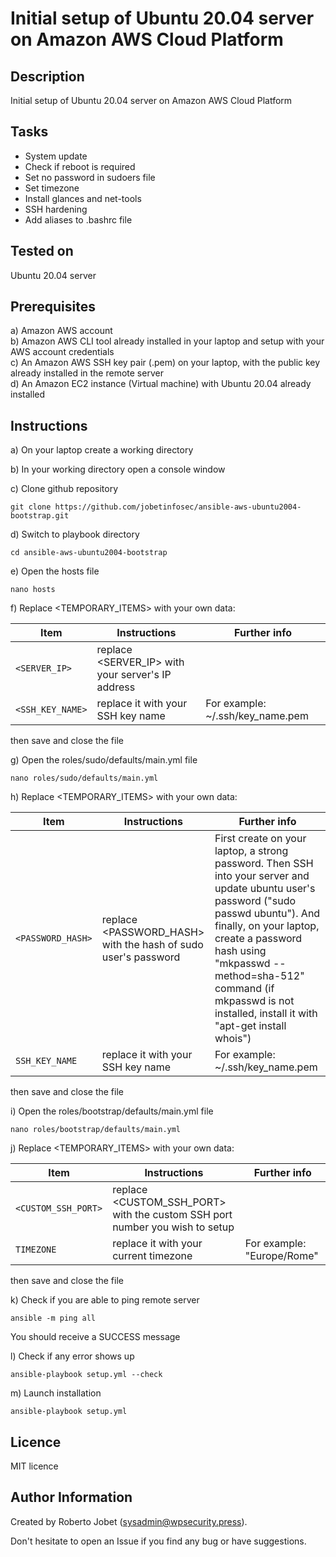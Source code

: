 # Initial setup of Ubuntu 20.04 server on Amazon AWS Cloud Platform


## Description

Initial setup of Ubuntu 20.04 server on Amazon AWS Cloud Platform

## Tasks

* System update
* Check if reboot is required
* Set no password in sudoers file
* Set timezone
* Install glances and net-tools
* SSH hardening
* Add aliases to .bashrc file

## Tested on

Ubuntu 20.04 server


## Prerequisites

a) Amazon AWS account<br />
b) Amazon AWS CLI tool already installed in your laptop and setup with your AWS account credentials<br />
c) An Amazon AWS SSH key pair (.pem) on your laptop, with the public key already installed in the remote server<br />
d) An Amazon EC2 instance (Virtual machine) with Ubuntu 20.04 already installed<br />



## Instructions

a) On your laptop create a working directory


b) In your working directory open a console window


c) Clone github repository

```
git clone https://github.com/jobetinfosec/ansible-aws-ubuntu2004-bootstrap.git
```


d) Switch to playbook directory

```
cd ansible-aws-ubuntu2004-bootstrap
```


e) Open the hosts file

```
nano hosts
```

f) Replace <TEMPORARY_ITEMS> with your own data:

| Item | Instructions | Further info |
| --- | --- | --- |
| `<SERVER_IP>` | replace <SERVER_IP> with your server's IP address |  |
| `<SSH_KEY_NAME>` | replace it with your SSH key name | For example: ~/.ssh/key_name.pem |


then save and close the file


g) Open the roles/sudo/defaults/main.yml file

```
nano roles/sudo/defaults/main.yml
```

h) Replace <TEMPORARY_ITEMS> with your own data:

| Item | Instructions | Further info |
| --- | --- | --- |
| `<PASSWORD_HASH>` | replace <PASSWORD_HASH> with the hash of sudo user's password | First create on your laptop, a strong password. Then SSH into your server and update ubuntu user's password ("sudo passwd ubuntu"). And finally, on your laptop, create a password hash using "mkpasswd --method=sha-512" command (if mkpasswd is not installed, install it with "apt-get install whois")  |
| `SSH_KEY_NAME` | replace it with your SSH key name | For example: ~/.ssh/key_name.pem |

then save and close the file


i) Open the roles/bootstrap/defaults/main.yml file

```
nano roles/bootstrap/defaults/main.yml
```

j) Replace <TEMPORARY_ITEMS> with your own data:

| Item | Instructions | Further info |
| --- | --- | --- |
| `<CUSTOM_SSH_PORT>` | replace <CUSTOM_SSH_PORT> with the custom SSH port number you wish to setup |  |
| `TIMEZONE` | replace it with your current timezone | For example: "Europe/Rome" |

then save and close the file


k) Check if you are able to ping remote server

```
ansible -m ping all
```

You should receive a SUCCESS message


l) Check if any error shows up

```
ansible-playbook setup.yml --check
```


m) Launch installation

```
ansible-playbook setup.yml
```


## Licence

MIT licence

## Author Information

Created by Roberto Jobet (sysadmin@wpsecurity.press).

Don't hesitate to open an Issue if you find any bug or have suggestions.
